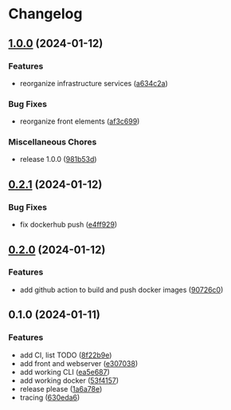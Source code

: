 # Changelog

## [1.0.0](https://github.com/Net-Mist/tell-me-the-odds/compare/v0.2.1...v1.0.0) (2024-01-12)


### Features

* reorganize infrastructure services ([a634c2a](https://github.com/Net-Mist/tell-me-the-odds/commit/a634c2a4bd548c7534f21d7fe398d8749e8d3f94))


### Bug Fixes

* reorganize front elements ([af3c699](https://github.com/Net-Mist/tell-me-the-odds/commit/af3c69913e46cb438ecf3fdfb5d7757f03ab3439))


### Miscellaneous Chores

* release 1.0.0 ([981b53d](https://github.com/Net-Mist/tell-me-the-odds/commit/981b53dd954986826e5f7e28e261aa407b1565c8))

## [0.2.1](https://github.com/Net-Mist/tell-me-the-odds/compare/v0.2.0...v0.2.1) (2024-01-12)


### Bug Fixes

* fix dockerhub push ([e4ff929](https://github.com/Net-Mist/tell-me-the-odds/commit/e4ff9290b6d875557eafe0b9616760d20d0f9faa))

## [0.2.0](https://github.com/Net-Mist/tell-me-the-odds/compare/v0.1.0...v0.2.0) (2024-01-12)


### Features

* add github action to build and push docker images ([90726c0](https://github.com/Net-Mist/tell-me-the-odds/commit/90726c09341fbe6da72385b9944a5fd60316213f))

## 0.1.0 (2024-01-11)


### Features

* add CI, list TODO ([8f22b9e](https://github.com/Net-Mist/tell-me-the-odds/commit/8f22b9eb1bdb9ed0b707d97ebfb5bdf250c4c0ca))
* add front and webserver ([e307038](https://github.com/Net-Mist/tell-me-the-odds/commit/e3070387e5e1d059437c74632bf235580d9dd52a))
* add working CLI ([ea5e687](https://github.com/Net-Mist/tell-me-the-odds/commit/ea5e687a27aaece8c3d02e9f9fbba4600eefc56a))
* add working docker ([53f4157](https://github.com/Net-Mist/tell-me-the-odds/commit/53f415714222358b9799a45fc634d8718ac34e79))
* release please ([1a6a78e](https://github.com/Net-Mist/tell-me-the-odds/commit/1a6a78ed2b98bbd252d77f27aebb74ca22f221de))
* tracing ([630eda6](https://github.com/Net-Mist/tell-me-the-odds/commit/630eda6f94262579b379767e47c04b8b624fbb9e))
